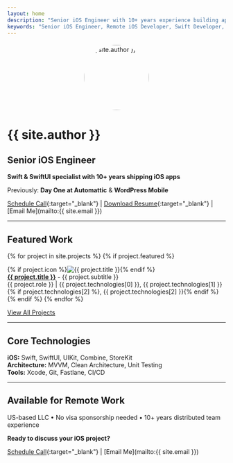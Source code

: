 ```yaml
---
layout: home
description: "Senior iOS Engineer with 10+ years experience building apps for millions. Previously at Automattic (Day One) & WordPress Mobile. Swift, SwiftUI expert available for US remote work."
keywords: "Senior iOS Engineer, Remote iOS Developer, Swift Developer, SwiftUI Expert, Automattic, Day One, WordPress Mobile"
---
```


<img src="{{ site.profile_image }}" alt="{{ site.author }}" style="border-radius: 50%; width: 150px; height: 150px; margin: 20px auto; display: block;">

# {{ site.author }}
## Senior iOS Engineer

**Swift & SwiftUI specialist with 10+ years shipping iOS apps**

Previously: **Day One at Automattic** & **WordPress Mobile**

[Schedule Call](https://calendly.com/pschrottky){:target="_blank"} | [Download Resume](/assets/Paul%20Von%20Schrottky%20-%20Resume.pdf){:target="_blank"} | [Email Me](mailto:{{ site.email }})

---

## Featured Work

{% for project in site.projects %}
{% if project.featured %}
<div class="featured-project">
  {% if project.icon %}<img src="{{ project.icon }}" alt="{{ project.title }}">{% endif %}
  <div>
    <strong><a href="{{ project.url }}">{{ project.title }}</a></strong> - {{ project.subtitle }}<br>
    {{ project.role }} | {{ project.technologies[0] }}, {{ project.technologies[1] }}{% if project.technologies[2] %}, {{ project.technologies[2] }}{% endif %}
  </div>
</div>
{% endif %}
{% endfor %}

[View All Projects](/projects)

---

## Core Technologies

**iOS:** Swift, SwiftUI, UIKit, Combine, StoreKit  
**Architecture:** MVVM, Clean Architecture, Unit Testing  
**Tools:** Xcode, Git, Fastlane, CI/CD

---

## Available for Remote Work

US-based LLC • No visa sponsorship needed • 10+ years distributed team experience

**Ready to discuss your iOS project?**

[Schedule Call](https://calendly.com/pschrottky){:target="_blank"} | [Email Me](mailto:{{ site.email }})
